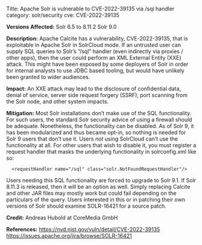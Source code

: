 Title: Apache Solr is vulnerable to CVE-2022-39135 via /sql handler
category: solr/security
cve: CVE-2022-39135

**Versions Affected:**
Solr 6.5 to 8.11.2
Solr 9.0

**Description:**
Apache Calcite has a vulnerability, CVE-2022-39135, that is exploitable in Apache Solr in SolrCloud mode.  If an untrusted user can supply SQL queries to Solr’s “/sql” handler (even indirectly via proxies / other apps), then the user could perform an XML External Entity (XXE) attack.  This might have been exposed by some deployers of Solr in order for internal analysts to use JDBC based tooling, but would have unlikely been granted to wider audiences.

**Impact:**
An XXE attack may lead to the disclosure of confidential data, denial of service, server side request forgery (SSRF), port scanning from the Solr node, and other system impacts.

**Mitigation:**
Most Solr installations don’t make use of the SQL functionality.  For such users, the standard Solr security advice of using a firewall should be adequate.  Nonetheless, the functionality can be disabled.  As of Solr 9, it has been modularized and thus became opt-in, so nothing is needed for Solr 9 users that don’t use it.  Users *not* using SolrCloud can’t use the functionality at all.  For other users that wish to disable it, you must register a request handler that masks the underlying functionality in solrconfig.xml like so:
```
  <requestHandler name="/sql" class="solr.NotFoundRequestHandler"/>
```
Users needing this SQL functionality are forced to upgrade to Solr 9.1.  If Solr 8.11.3 is released, then it will be an option as well.  Simply replacing Calcite and other JAR files may mostly work but could fail depending on the particulars of the query.  Users interested in this or in patching their own versions of Solr should examine SOLR-16421 for a source patch.

**Credit:**
Andreas Hubold at CoreMedia GmbH

**References:**
https://nvd.nist.gov/vuln/detail/CVE-2022-39135
https://issues.apache.org/jira/browse/SOLR-16421
